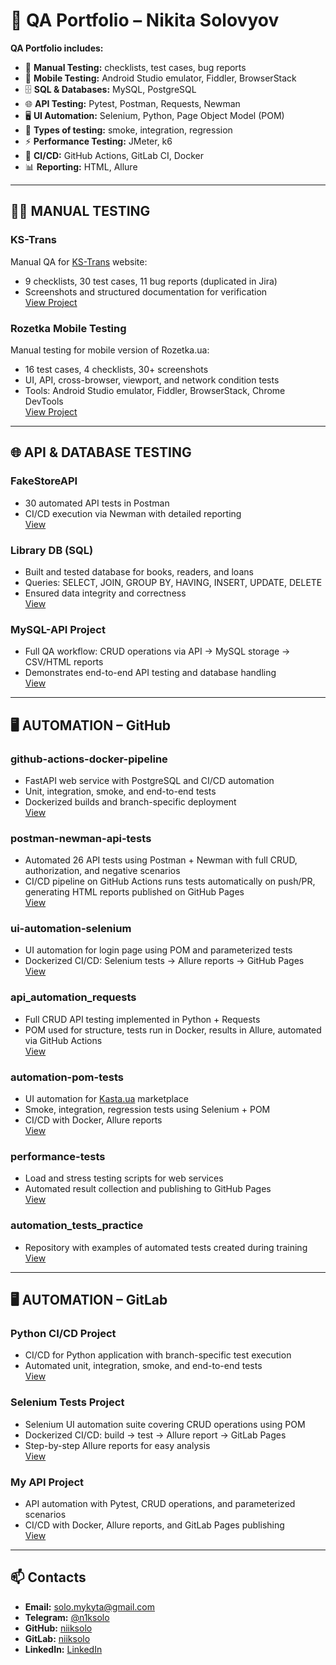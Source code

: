 # 🧪 QA Portfolio – Nikita Solovyov  

**QA Portfolio includes:**  
- 📝 **Manual Testing:** checklists, test cases, bug reports  
- 📱 **Mobile Testing:** Android Studio emulator, Fiddler, BrowserStack  
- 🗄️ **SQL & Databases:** MySQL, PostgreSQL  
- 🌐 **API Testing:** Pytest, Postman, Requests, Newman  
- 🖥️ **UI Automation:** Selenium, Python, Page Object Model (POM)  
- 🧪 **Types of testing:** smoke, integration, regression  
- ⚡ **Performance Testing:** JMeter, k6  
- 🐳 **CI/CD:** GitHub Actions, GitLab CI, Docker  
- 📊 **Reporting:** HTML, Allure  

---

## 👨‍💻 MANUAL TESTING

### KS-Trans
Manual QA for [KS-Trans](https://ks-trans.org) website:  
- 9 checklists, 30 test cases, 11 bug reports (duplicated in Jira)  
- Screenshots and structured documentation for verification  
[View Project](https://github.com/niiksolo/Manual-QA-Portfolio)  

### Rozetka Mobile Testing
Manual testing for mobile version of Rozetka.ua:  
- 16 test cases, 4 checklists, 30+ screenshots  
- UI, API, cross-browser, viewport, and network condition tests  
- Tools: Android Studio emulator, Fiddler, BrowserStack, Chrome DevTools  
[View Project](https://github.com/niiksolo/rozetka-mobile-testing)  

---

## 🌐 API & DATABASE TESTING

### FakeStoreAPI
- 30 automated API tests in Postman  
- CI/CD execution via Newman with detailed reporting  
[View](https://github.com/niiksolo/Manual-QA-Portfolio/blob/main/api-sql-testing/postman/README.md)

### Library DB (SQL)
- Built and tested database for books, readers, and loans  
- Queries: SELECT, JOIN, GROUP BY, HAVING, INSERT, UPDATE, DELETE  
- Ensured data integrity and correctness  
[View](https://github.com/niiksolo/Manual-QA-Portfolio/blob/main/api-sql-testing/SQL-library/README.md)

### MySQL-API Project
- Full QA workflow: CRUD operations via API → MySQL storage → CSV/HTML reports  
- Demonstrates end-to-end API testing and database handling  
[View](https://github.com/niiksolo/Manual-QA-Portfolio/blob/main/api-sql-testing/Mysql-api/README.md)

---

## 🖥 AUTOMATION – GitHub

### github-actions-docker-pipeline
- FastAPI web service with PostgreSQL and CI/CD automation  
- Unit, integration, smoke, and end-to-end tests  
- Dockerized builds and branch-specific deployment  
[View](https://github.com/niiksolo/github-actions-docker-pipeline)

### postman-newman-api-tests
- Automated 26 API tests using Postman + Newman with full CRUD, authorization, and negative scenarios  
- CI/CD pipeline on GitHub Actions runs tests automatically on push/PR, generating HTML reports published on GitHub Pages  
[View](https://github.com/niiksolo/postman-newman-api-tests)

### ui-automation-selenium
- UI automation for login page using POM and parameterized tests  
- Dockerized CI/CD: Selenium tests → Allure reports → GitHub Pages  
[View](https://github.com/niiksolo/ui-automation-selenium)

### api_automation_requests
- Full CRUD API testing implemented in Python + Requests  
- POM used for structure, tests run in Docker, results in Allure, automated via GitHub Actions  
[View](https://github.com/niiksolo/api_automation_requests)

### automation-pom-tests
- UI automation for [Kasta.ua](https://kasta.ua) marketplace  
- Smoke, integration, regression tests using Selenium + POM  
- CI/CD with Docker, Allure reports  
[View](https://github.com/niiksolo/automation-pom-tests)

### performance-tests
- Load and stress testing scripts for web services  
- Automated result collection and publishing to GitHub Pages  
[View](https://github.com/niiksolo/performance-tests)

### automation_tests_practice
- Repository with examples of automated tests created during training  
[View](https://github.com/niiksolo/automation_tests_practice)

---

## 🖥 AUTOMATION – GitLab

### Python CI/CD Project
- CI/CD for Python application with branch-specific test execution  
- Automated unit, integration, smoke, and end-to-end tests  
[View](https://gitlab.com/niiksolo/my-project)

### Selenium Tests Project
- Selenium UI automation suite covering CRUD operations using POM  
- Dockerized CI/CD: build → test → Allure report → GitLab Pages  
- Step-by-step Allure reports for easy analysis  
[View](https://gitlab.com/niiksolo/ci-cd)

### My API Project
- API automation with Pytest, CRUD operations, and parameterized scenarios  
- CI/CD with Docker, Allure reports, and GitLab Pages publishing  
[View](https://gitlab.com/niiksolo/api-ci)

---

## 📫 Contacts
- **Email:** solo.mykyta@gmail.com  
- **Telegram:** [@n1ksolo](https://t.me/n1ksolo)  
- **GitHub:** [niiksolo](https://github.com/niiksolo)  
- **GitLab:** [niiksolo](https://gitlab.com/niiksolo)  
- **LinkedIn:** [LinkedIn](https://www.linkedin.com/in/nikita-solovyov-1aa2a5377)